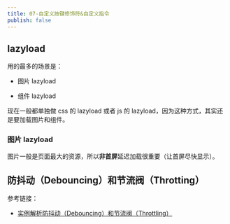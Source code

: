 ```yaml
---
title: 07-自定义按键修饰符&自定义指令
publish: false
---
```


## lazyload

用的最多的场景是：

- 图片 lazyload

- 组件 lazyload

现在一般都单独做 css 的 lazyload 或者 js 的 lazyload，因为这种方式，其实还是要加载图片和组件。

### 图片 lazyload

图片一般是页面最大的资源，所以**非首屏**延迟加载很重要（让首屏尽快显示）。

## 防抖动（Debouncing）和节流阀（Throtting）

参考链接：

- [实例解析防抖动（Debouncing）和节流阀（Throttling）](http://www.css88.com/archives/7010)
